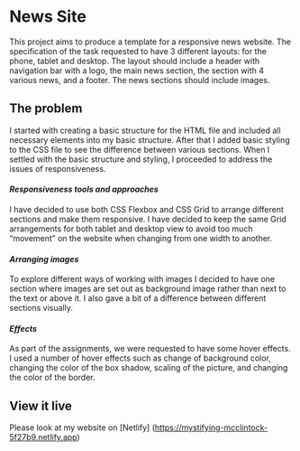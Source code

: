 # News Site

This project aims to produce a template for a responsive news website. The specification of the task requested to have 3 different layouts: for the phone, tablet and desktop. The layout should include a header with navigation bar with a logo, the main news section, the section with 4 various news, and a footer. The news sections should include images. 

## The problem

I started with creating a basic structure for the HTML file and included all necessary elements into my basic structure. After that I added basic styling to the CSS file to see the difference between various sections. When I settled with the basic structure and styling, I proceeded to address the issues of responsiveness.

#### *Responsiveness tools and approaches*
I have decided to use both CSS Flexbox and CSS Grid to arrange different sections and make them responsive. I have decided to keep the same Grid arrangements for both tablet and desktop view to avoid too much “movement” on the website when changing from one width to another.

#### *Arranging images*
To explore different ways of working with images I decided to have one section where images are set out as background image rather than next to the text or above it. I also gave a bit of a difference between different sections visually.

#### *Effects*
As part of the assignments, we were requested to have some hover effects. I used a number of hover effects such as change of background color, changing the color of the box shadow, scaling of the picture, and changing the color of the border.

## View it live
Please look at my website on [Netlify] (https://mystifying-mcclintock-5f27b9.netlify.app)
